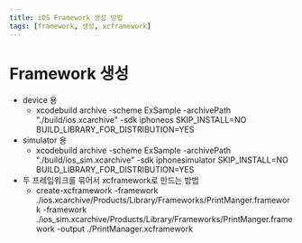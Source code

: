 ```yaml
---
title: iOS Framework 생성 방법 
tags: [framework, 생성, xcframework]
---
```


# Framework 생성

- device 용
    - xcodebuild archive -scheme ExSample -archivePath "./build/ios.xcarchive" -sdk iphoneos SKIP_INSTALL=NO BUILD_LIBRARY_FOR_DISTRIBUTION=YES
- simulator 용
    - xcodebuild archive -scheme ExSample -archivePath "./build/ios_sim.xcarchive" -sdk iphonesimulator SKIP_INSTALL=NO BUILD_LIBRARY_FOR_DISTRIBUTION=YES
- 두 프레임워크를 묶어서 xcframework로 만드는 방법
    - create-xcframework -framework ./ios.xcarchive/Products/Library/Frameworks/PrintManger.framework -framework ./ios_sim.xcarchive/Products/Library/Frameworks/PrintManger.framework -output ./PrintManager.xcframework